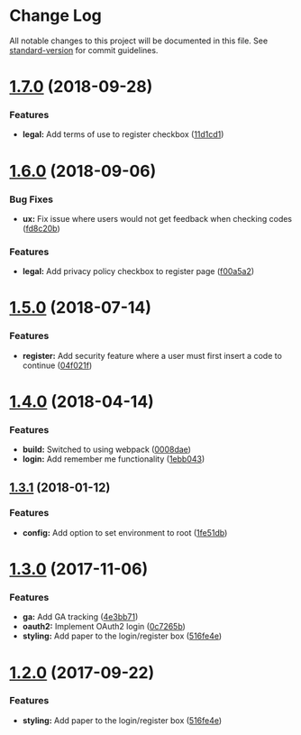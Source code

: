# Change Log

All notable changes to this project will be documented in this file. See [standard-version](https://github.com/conventional-changelog/standard-version) for commit guidelines.

<a name="1.7.0"></a>
# [1.7.0](https://bitbucket.org/Franklin_Waller/playos-authentication/compare/v1.6.0...v1.7.0) (2018-09-28)


### Features

* **legal:** Add terms of use to register checkbox ([11d1cd1](https://bitbucket.org/Franklin_Waller/playos-authentication/commits/11d1cd1))



<a name="1.6.0"></a>
# [1.6.0](https://bitbucket.org/Franklin_Waller/playos-authentication/compare/v1.5.0...v1.6.0) (2018-09-06)


### Bug Fixes

* **ux:** Fix issue where users would not get feedback when checking codes ([fd8c20b](https://bitbucket.org/Franklin_Waller/playos-authentication/commits/fd8c20b))


### Features

* **legal:** Add privacy policy checkbox to register page ([f00a5a2](https://bitbucket.org/Franklin_Waller/playos-authentication/commits/f00a5a2))



<a name="1.5.0"></a>
# [1.5.0](https://bitbucket.org/Franklin_Waller/playos-authentication/compare/v1.4.0...v1.5.0) (2018-07-14)


### Features

* **register:** Add security feature where a user must first insert a code to continue ([04f021f](https://bitbucket.org/Franklin_Waller/playos-authentication/commits/04f021f))



<a name="1.4.0"></a>
# [1.4.0](https://bitbucket.org/Franklin_Waller/playos-authentication/compare/v1.3.1...v1.4.0) (2018-04-14)


### Features

* **build:** Switched to using webpack ([0008dae](https://bitbucket.org/Franklin_Waller/playos-authentication/commits/0008dae))
* **login:** Add remember me functionality ([1ebb043](https://bitbucket.org/Franklin_Waller/playos-authentication/commits/1ebb043))



<a name="1.3.1"></a>
## [1.3.1](https://bitbucket.org/Franklin_Waller/playos-authentication/compare/v1.3.0...v1.3.1) (2018-01-12)


### Features

* **config:** Add option to set environment to root ([1fe51db](https://bitbucket.org/Franklin_Waller/playos-authentication/commits/1fe51db))



<a name="1.3.0"></a>
# [1.3.0](https://bitbucket.org/Franklin_Waller/playos-authentication/compare/v1.1.1...v1.3.0) (2017-11-06)


### Features

* **ga:** Add GA tracking ([4e3bb71](https://bitbucket.org/Franklin_Waller/playos-authentication/commits/4e3bb71))
* **oauth2:** Implement OAuth2 login ([0c7265b](https://bitbucket.org/Franklin_Waller/playos-authentication/commits/0c7265b))
* **styling:** Add paper to the login/register box ([516fe4e](https://bitbucket.org/Franklin_Waller/playos-authentication/commits/516fe4e))



<a name="1.2.0"></a>
# [1.2.0](https://bitbucket.org/Franklin_Waller/playos-authentication/compare/v1.1.1...v1.2.0) (2017-09-22)


### Features

* **styling:** Add paper to the login/register box ([516fe4e](https://bitbucket.org/Franklin_Waller/playos-authentication/commits/516fe4e))
